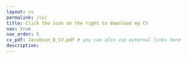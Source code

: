 ```yaml
---
layout: cv
permalink: /cv/
title: Click the icon on the right to download my CV
nav: true
nav_order: 5
cv_pdf: Jacobson_D_CV.pdf # you can also use external links here
description: 
---
```

